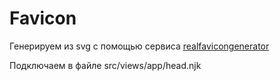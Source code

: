 # Favicon

Генерируем из svg с помощью сервиса [realfavicongenerator](https://realfavicongenerator.net/)

Подключаем в файле src/views/app/head.njk
